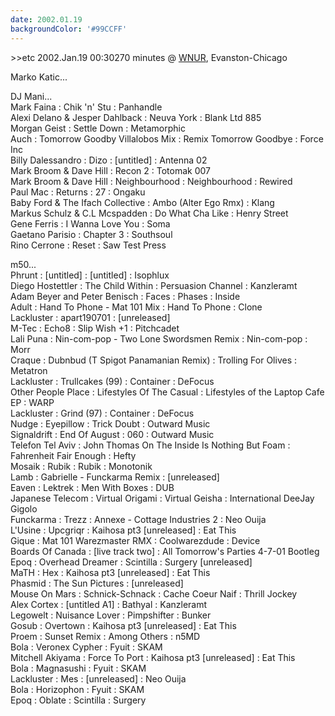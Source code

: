 ```yaml
---
date: 2002.01.19
backgroundColor: '#99CCFF'
---
```


\>>etc 2002.Jan.19 00:30270 minutes @ [WNUR](http://www.wnur.org/), Evanston-Chicago  

Marko Katic...  


DJ Mani...  
Mark Faina : Chik 'n' Stu : Panhandle  
Alexi Delano & Jesper Dahlback : Neuva York : Blank Ltd 885  
Morgan Geist : Settle Down : Metamorphic  
Auch : Tomorrow Goodby Villalobos Mix : Remix Tomorrow Goodbye : Force Inc  
Billy Dalessandro : Dizo : \[untitled\] : Antenna 02  
Mark Broom & Dave Hill : Recon 2 : Totomak 007  
Mark Broom & Dave Hill : Neighbourhood : Neighbourhood : Rewired  
Paul Mac : Returns : 27 : Ongaku  
Baby Ford & The Ifach Collective : Ambo (Alter Ego Rmx) : Klang  
Markus Schulz & C.L Mcspadden : Do What Cha Like : Henry Street  
Gene Ferris : I Wanna Love You : Soma  
Gaetano Parisio : Chapter 3 : Southsoul  
Rino Cerrone : Reset : Saw Test Press  

m50...  
Phrunt : \[untitled\] : \[untitled\] : Isophlux  
Diego Hostettler : The Child Within : Persuasion Channel : Kanzleramt  
Adam Beyer and Peter Benisch : Faces : Phases : Inside  
Adult : Hand To Phone - Mat 101 Mix : Hand To Phone : Clone  
Lackluster : apart190701 : \[unreleased\]  
M-Tec : Echo8 : Slip Wish +1 : Pitchcadet  
Lali Puna : Nin-com-pop - Two Lone Swordsmen Remix : Nin-com-pop : Morr  
Craque : Dubnbud (T Spigot Panamanian Remix) : Trolling For Olives : Metatron  
Lackluster : Trullcakes (99) : Container : DeFocus  
Other People Place : Lifestyles Of The Casual : Lifestyles of the Laptop Cafe EP : WARP  
Lackluster : Grind (97) : Container : DeFocus  
Nudge : Eyepillow : Trick Doubt : Outward Music  
Signaldrift : End Of August : 060 : Outward Music  
Telefon Tel Aviv : John Thomas On The Inside Is Nothing But Foam : Fahrenheit Fair Enough : Hefty  
Mosaik : Rubik : Rubik : Monotonik  
Lamb : Gabrielle - Funckarma Remix : \[unreleased\]  
Eaven : Lektrek : Men With Boxes : DUB  
Japanese Telecom : Virtual Origami : Virtual Geisha : International DeeJay Gigolo  
Funckarma : Trezz : Annexe - Cottage Industries 2 : Neo Ouija  
L'Usine : Upcgriqr : Kaihosa pt3 \[unreleased\] : Eat This  
Gique : Mat 101 Warezmaster RMX : Coolwarezdude : Device  
Boards Of Canada : \[live track two\] : All Tomorrow's Parties 4-7-01 Bootleg  
Epoq : Overhead Dreamer : Scintilla : Surgery \[unreleased\]  
MaTH : Hex : Kaihosa pt3 \[unreleased\] : Eat This  
Phasmid : The Sun Pictures : \[unreleased\]  
Mouse On Mars : Schnick-Schnack : Cache Coeur Naif : Thrill Jockey  
Alex Cortex : \[untitled A1\] : Bathyal : Kanzleramt  
Legowelt : Nuisance Lover : Pimpshifter : Bunker  
Gosub : Overtown : Kaihosa pt3 \[unreleased\] : Eat This  
Proem : Sunset Remix : Among Others : n5MD  
Bola : Veronex Cypher : Fyuit : SKAM  
Mitchell Akiyama : Force To Port : Kaihosa pt3 \[unreleased\] : Eat This  
Bola : Magnasushi : Fyuit : SKAM  
Lackluster : Mes : \[unreleased\] : Neo Ouija  
Bola : Horizophon : Fyuit : SKAM  
Epoq : Oblate : Scintilla : Surgery